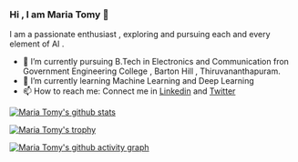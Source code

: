 ### Hi , I am Maria Tomy 👋

I am a passionate enthusiast , exploring and pursuing each and every element of AI .


- 🔭 I’m currently pursuing B.Tech in Electronics and Communication fron Government Engineering College , Barton Hill , Thiruvananthapuram.
- 🌱 I’m currently learning Machine Learning and Deep Learning  
- 📫 How to reach me: Connect me in [Linkedin](https://www.linkedin.com/in/maria-tomy-95607a1b0/) and [Twitter](https://twitter.com/MariaTomy5)


[![Maria Tomy's github stats](https://github-readme-stats.vercel.app/api?username=mariatomy9&show_icons=true&theme=dracula)](https://github.com/mariatomy9/github-readme-stats)

[![Maria Tomy's trophy](https://github-profile-trophy.vercel.app/?username=mariatomy9)](https://github-profile-trophy.vercel.app/?username=mariatomy9&column=3&margin-w=15&margin-h=15)

[![Maria Tomy's github activity graph](https://activity-graph.herokuapp.com/graph?username=mariatomy9&theme=dracula)](https://github.com/ashutosh00710/github-readme-activity-graph)



